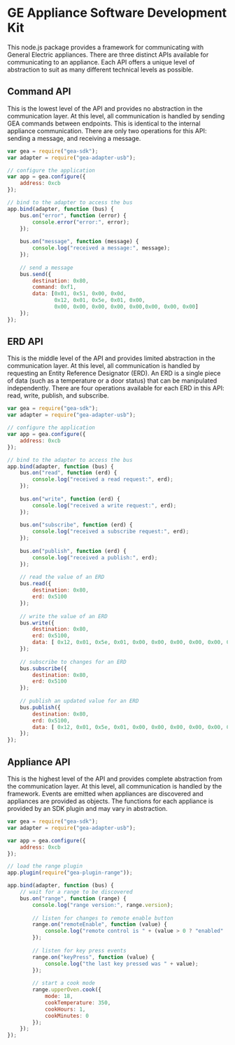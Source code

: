 # GE Appliance Software Development Kit

This node.js package provides a framework for communicating with General Electric appliances.
There are three distinct APIs available for communicating to an appliance.
Each API offers a unique level of abstraction to suit as many different technical levels as possible.

## Command API
This is the lowest level of the API and provides no abstraction in the communication layer.
At this level, all communication is handled by sending GEA commands between endpoints.
This is identical to the internal appliance communication.
There are only two operations for this API: sending a message, and receiving a message.

``` javascript
var gea = require("gea-sdk");
var adapter = require("gea-adapter-usb");

// configure the application
var app = gea.configure({
    address: 0xcb
});

// bind to the adapter to access the bus
app.bind(adapter, function (bus) {
    bus.on("error", function (error) {
        console.error("error:", error);
    });
    
    bus.on("message", function (message) {
        console.log("received a message:", message);
    });
    
    // send a message
    bus.send({
        destination: 0x80,
        command: 0xf1,
        data: [0x01, 0x51, 0x00, 0x0d,
               0x12, 0x01, 0x5e, 0x01, 0x00,
               0x00, 0x00, 0x00, 0x00, 0x00,0x00, 0x00, 0x00]
    });
});
```

## ERD API
This is the middle level of the API and provides limited abstraction in the communication layer.
At this level, all communication is handled by requesting an Entity Reference Designator (ERD).
An ERD is a single piece of data (such as a temperature or a door status) that can be manipulated independently.
There are four operations available for each ERD in this API: read, write, publish, and subscribe.

``` javascript
var gea = require("gea-sdk");
var adapter = require("gea-adapter-usb");

// configure the application
var app = gea.configure({
    address: 0xcb
});

// bind to the adapter to access the bus
app.bind(adapter, function (bus) {
    bus.on("read", function (erd) {
        console.log("received a read request:", erd);
    });
    
    bus.on("write", function (erd) {
        console.log("received a write request:", erd);
    });
    
    bus.on("subscribe", function (erd) {
        console.log("received a subscribe request:", erd);
    });
    
    bus.on("publish", function (erd) {
        console.log("received a publish:", erd);
    });
    
    // read the value of an ERD
    bus.read({
        destination: 0x80,
        erd: 0x5100
    });
    
    // write the value of an ERD
    bus.write({
        destination: 0x80,
        erd: 0x5100,
        data: [ 0x12, 0x01, 0x5e, 0x01, 0x00, 0x00, 0x00, 0x00, 0x00, 0x00,0x00, 0x00, 0x00 ]
    });
    
    // subscribe to changes for an ERD
    bus.subscribe({
        destination: 0x80,
        erd: 0x5100
    });
    
    // publish an updated value for an ERD
    bus.publish({
        destination: 0x80,
        erd: 0x5100,
        data: [ 0x12, 0x01, 0x5e, 0x01, 0x00, 0x00, 0x00, 0x00, 0x00, 0x00,0x00, 0x00, 0x00 ]
    });
});
```

## Appliance API
This is the highest level of the API and provides complete abstraction from the communication layer.
At this level, all communication is handled by the framework.
Events are emitted when appliances are discovered and appliances are provided as objects.
The functions for each appliance is provided by an SDK plugin and may vary in abstraction.

``` javascript
var gea = require("gea-sdk");
var adapter = require("gea-adapter-usb");

var app = gea.configure({
    address: 0xcb
});

// load the range plugin
app.plugin(require("gea-plugin-range"));

app.bind(adapter, function (bus) {
    // wait for a range to be discovered
    bus.on("range", function (range) {
        console.log("range version:", range.version);
        
        // listen for changes to remote enable button
        range.on("remoteEnable", function (value) {
            console.log("remote control is " + (value > 0 ? "enabled" : "disabled"));
        });
        
        // listen for key press events
        range.on("keyPress", function (value) {
            console.log("the last key pressed was " + value);
        });
        
        // start a cook mode
        range.upperOven.cook({
            mode: 18,
            cookTemperature: 350,
            cookHours: 1,
            cookMinutes: 0
        });
    });
});

```
